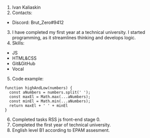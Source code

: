 1. Ivan Kaliaskin
2. Contacts:
- Discord: Brut_Zero#9412
3. I have completed my first year at a technical university. I started programming, as it streamlines thinking and develops logic.
4. Skills:
- JS
- HTML&CSS
- Git&GitHub
- Vocal
5. Code example:
```  
function highAndLow(numbers) {  
  const aNumbers = numbers.split(' ');  
  const maxEl = Math.max(...aNumbers);  
  const minEl = Math.min(...aNumbers);  
  return maxEl + ' ' + minEl  
}
```
6. Completed tasks RSS js front-end stage 0.
7. Completed the first year of technical university.
8. English level B1 according to EPAM assesment.